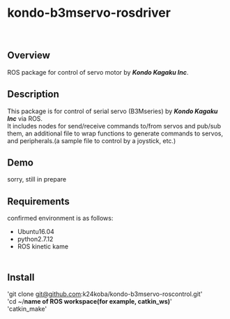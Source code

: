 # kondo-b3mservo-rosdriver
　　
## Overview
ROS package for control of servo motor by ***Kondo Kagaku Inc***.  

  
## Description
This package is for control of serial servo (B3Mseries) by ***Kondo Kagaku Inc*** via ROS.  
It includes nodes for send/receive commands to/from servos and pub/sub them, an additional file to wrap functions to generate commands to servos, and peripherals.(a sample file to control by a joystick, etc.)  


## Demo
sorry, still in prepare


## Requirements
confirmed environment is as follows:
  * Ubuntu16.04  
  * python2.7.12  
  * ROS kinetic kame  
　　
## Install
'git clone git@github.com:k24koba/kondo-b3mservo-roscontrol.git'  
'cd ~/**name of ROS workspace(for example, catkin_ws)**'  
'catkin_make'  
